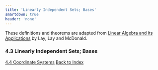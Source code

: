 ```yaml
---
title: 'Linearly Independent Sets; Bases'
smartdown: true
header: 'none'
---
```


These definitions and theorems are adapted from [Linear Algebra and its Applications](https://www.cartagena99.com/recursos/alumnos/temarios/210609113348-Linear%20Algebra%20and%20its%20applications.pdf) by Lay, Lay and McDonald.


### 4.3 Linearly Independent Sets; Bases


[4.4 Coordinate Systems](/pages/LA18)
[Back to Index](/pages/andre)
